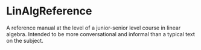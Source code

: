 # LinAlgReference

A reference manual at the level of a junior-senior level course in linear algebra. Intended to be
more conversational and informal than a typical text on the subject. 
